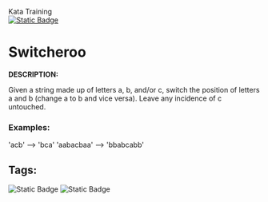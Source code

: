 Kata Training <br>
[![Static Badge](https://img.shields.io/badge/7kyu%20-%20black?style=flat&logo=codewars&labelColor=B1361E&color=black)](Javascript/7kyu)

# Switcheroo

**DESCRIPTION:**

Given a string made up of letters a, b, and/or c, switch the position of letters a and b (change a to b and vice versa). Leave any incidence of c untouched.

### Examples:

'acb' --> 'bca'
'aabacbaa' --> 'bbabcabb'

## Tags:

![Static Badge](https://img.shields.io/badge/fundamentals%20-%20purple?style=plastic) ![Static Badge](https://img.shields.io/badge/strings%20-%20blue?style=plastic) 